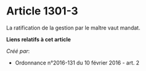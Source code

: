 # Article 1301-3

La ratification de la gestion par le maître vaut mandat.

**Liens relatifs à cet article**

_Créé par_:

  - Ordonnance n°2016-131 du 10 février 2016 - art. 2
